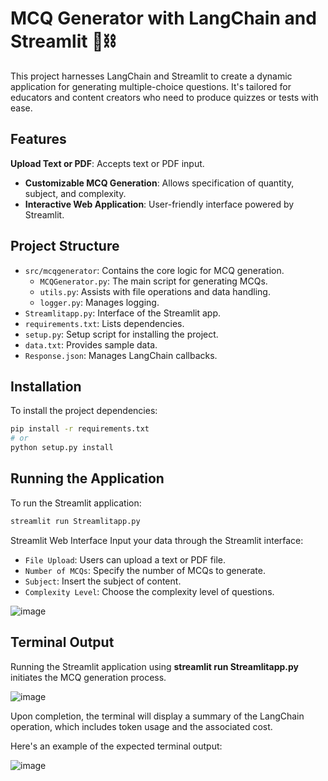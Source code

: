 # MCQ Generator with LangChain and Streamlit 🦜⛓️

This project harnesses LangChain and Streamlit to create a dynamic application for generating multiple-choice questions. It's tailored for educators and content creators who need to produce quizzes or tests with ease.

## Features

**Upload Text or PDF**: Accepts text or PDF input.
- **Customizable MCQ Generation**: Allows specification of quantity, subject, and complexity.
- **Interactive Web Application**: User-friendly interface powered by Streamlit.

## Project Structure

- `src/mcqgenerator`: Contains the core logic for MCQ generation.
  - `MCQGenerator.py`: The main script for generating MCQs.
  - `utils.py`: Assists with file operations and data handling.
  - `logger.py`: Manages logging.
- `Streamlitapp.py`: Interface of the Streamlit app.
- `requirements.txt`: Lists dependencies.
- `setup.py`:  Setup script for installing the project.
- `data.txt`: Provides sample data.
- `Response.json`: Manages LangChain callbacks.

## Installation

To install the project dependencies:

```bash
pip install -r requirements.txt
# or
python setup.py install
```
## Running the Application
To run the Streamlit application:
```bash
streamlit run Streamlitapp.py
```
Streamlit Web Interface
Input your data through the Streamlit interface:

- `File Upload`: Users can upload a text or PDF file.
- `Number of MCQs`: Specify the number of MCQs to generate.
- `Subject`: Insert the subject of content.
- `Complexity Level`: Choose the complexity level of questions.
  
![image](https://github.com/lasyaMundrathi/MCQgen/assets/98383338/98b00f56-94b0-4872-a448-0d310fa70ae5)

## Terminal Output
Running the Streamlit application using **streamlit run Streamlitapp.py** initiates the MCQ generation process.

![image](https://github.com/lasyaMundrathi/MCQgen/assets/98383338/214fe1ca-5e82-4cec-8579-498e4f1026b0)

 Upon completion, the terminal will display a summary of the LangChain operation, which includes token usage and the associated cost.
 
 Here's an example of the expected terminal output:
 
![image](https://github.com/lasyaMundrathi/MCQgen/assets/98383338/28957573-2536-4cba-9763-e9748ad77d5c)
